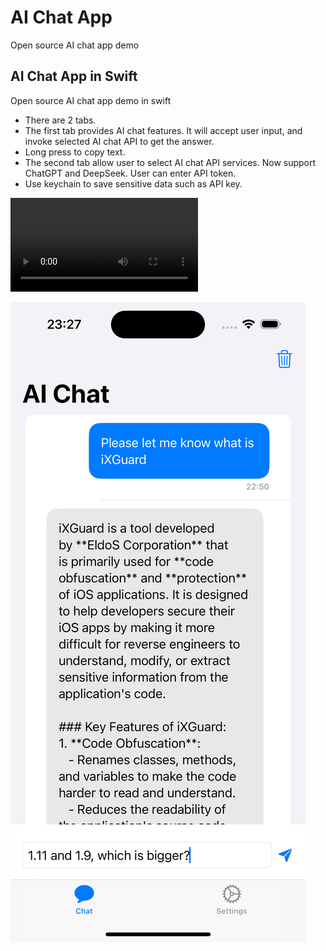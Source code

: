 # AI Chat App

Open source AI chat app demo

## AI Chat App in Swift

Open source AI chat app demo in swift

* There are 2 tabs. 
* The first tab provides AI chat features. It will accept user input, and invoke selected AI chat API to get the answer.
* Long press to copy text.
* The second tab allow user to select AI chat API services. Now support ChatGPT and DeepSeek. User can enter API token.
* Use keychain to save sensitive data such as API key.

![AI Chat App Streaming in Swift](/doc/AIAppSwift_Streaming.mp4 "AI Chat App Streaming in Swift")

![AI Chat App in Swift](/doc/AIAppSwift.png "AI Chat App in Swift")
